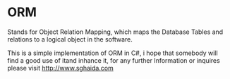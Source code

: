 ORM 
===
 Stands for Object Relation Mapping, which maps the Database Tables and relations to a logical object in the software.

This is a simple implementation of ORM in C#, i hope that somebody will find a good use of itand inhance it, for any further Information or inquires please visit http://www.sghaida.com

